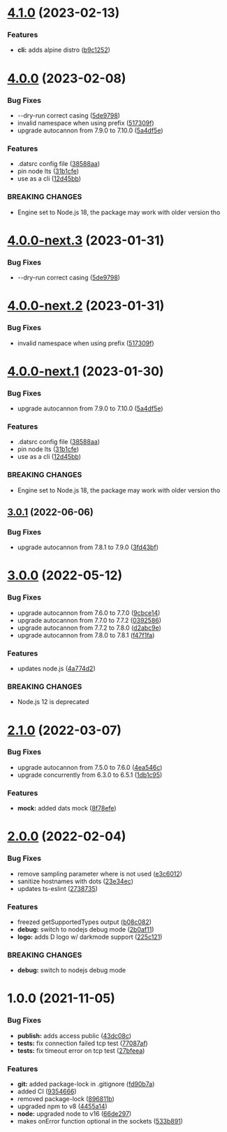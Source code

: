 # [4.1.0](https://github.com/immobiliare/dats/compare/v4.0.0...v4.1.0) (2023-02-13)


### Features

* **cli:** adds alpine distro ([b9c1252](https://github.com/immobiliare/dats/commit/b9c125229ed0d6942234954bfc03f47a20054dbc))

# [4.0.0](https://github.com/immobiliare/dats/compare/v3.0.1...v4.0.0) (2023-02-08)


### Bug Fixes

* --dry-run correct casing ([5de9798](https://github.com/immobiliare/dats/commit/5de9798cf67919f05af531e0b1c1ddddd903d51a))
* invalid namespace when using prefix ([517309f](https://github.com/immobiliare/dats/commit/517309f47c8caa0a26b2cfcc8fb7e9b7de7ed1f6))
* upgrade autocannon from 7.9.0 to 7.10.0 ([5a4df5e](https://github.com/immobiliare/dats/commit/5a4df5e6550febd35718309f943ce5c25ee44509))


### Features

* .datsrc config file ([38588aa](https://github.com/immobiliare/dats/commit/38588aafdc70fb0b3000bf8c4894f134b8f22eaf))
* pin node lts ([31b1cfe](https://github.com/immobiliare/dats/commit/31b1cfe389889ce2fc8317e7215f6e6211215af9))
* use as a cli ([12d45bb](https://github.com/immobiliare/dats/commit/12d45bbe42635f8c929a5baa7998ec711394a165))


### BREAKING CHANGES

* Engine set to Node.js 18, the package may work with
older version tho

# [4.0.0-next.3](https://github.com/immobiliare/dats/compare/v4.0.0-next.2...v4.0.0-next.3) (2023-01-31)


### Bug Fixes

* --dry-run correct casing ([5de9798](https://github.com/immobiliare/dats/commit/5de9798cf67919f05af531e0b1c1ddddd903d51a))

# [4.0.0-next.2](https://github.com/immobiliare/dats/compare/v4.0.0-next.1...v4.0.0-next.2) (2023-01-31)


### Bug Fixes

* invalid namespace when using prefix ([517309f](https://github.com/immobiliare/dats/commit/517309f47c8caa0a26b2cfcc8fb7e9b7de7ed1f6))

# [4.0.0-next.1](https://github.com/immobiliare/dats/compare/v3.0.1...v4.0.0-next.1) (2023-01-30)


### Bug Fixes

* upgrade autocannon from 7.9.0 to 7.10.0 ([5a4df5e](https://github.com/immobiliare/dats/commit/5a4df5e6550febd35718309f943ce5c25ee44509))


### Features

* .datsrc config file ([38588aa](https://github.com/immobiliare/dats/commit/38588aafdc70fb0b3000bf8c4894f134b8f22eaf))
* pin node lts ([31b1cfe](https://github.com/immobiliare/dats/commit/31b1cfe389889ce2fc8317e7215f6e6211215af9))
* use as a cli ([12d45bb](https://github.com/immobiliare/dats/commit/12d45bbe42635f8c929a5baa7998ec711394a165))


### BREAKING CHANGES

* Engine set to Node.js 18, the package may work with
older version tho

## [3.0.1](https://github.com/immobiliare/dats/compare/v3.0.0...v3.0.1) (2022-06-06)

### Bug Fixes

-   upgrade autocannon from 7.8.1 to 7.9.0 ([3fd43bf](https://github.com/immobiliare/dats/commit/3fd43bf3c99ed9d5ac4743093d7cbaf086c8ccdc))

# [3.0.0](https://github.com/immobiliare/dats/compare/v2.1.0...v3.0.0) (2022-05-12)

### Bug Fixes

-   upgrade autocannon from 7.6.0 to 7.7.0 ([9cbce14](https://github.com/immobiliare/dats/commit/9cbce14dc611eb7cc6c8066975a6f71a4de92471))
-   upgrade autocannon from 7.7.0 to 7.7.2 ([0392586](https://github.com/immobiliare/dats/commit/0392586597bfb18d8348ec727c37c5757d427b52))
-   upgrade autocannon from 7.7.2 to 7.8.0 ([d2abc9e](https://github.com/immobiliare/dats/commit/d2abc9e26f2e38d8d39dda39639fff24d750c25b))
-   upgrade autocannon from 7.8.0 to 7.8.1 ([f47f1fa](https://github.com/immobiliare/dats/commit/f47f1fac15d1c8398bfa553b04858224e37feec7))

### Features

-   updates node.js ([4a774d2](https://github.com/immobiliare/dats/commit/4a774d2a5eb6e549876d262680549b0f4f46b050))

### BREAKING CHANGES

-   Node.js 12 is deprecated

# [2.1.0](https://github.com/immobiliare/dats/compare/v2.0.0...v2.1.0) (2022-03-07)

### Bug Fixes

-   upgrade autocannon from 7.5.0 to 7.6.0 ([4ea546c](https://github.com/immobiliare/dats/commit/4ea546cc942285cce6210b9ea48aab1e6021d0f0))
-   upgrade concurrently from 6.3.0 to 6.5.1 ([1db1c95](https://github.com/immobiliare/dats/commit/1db1c957456b0ae54022d8b46dc3fe607a54491f))

### Features

-   **mock:** added dats mock ([8f78efe](https://github.com/immobiliare/dats/commit/8f78efef8dcb57409048320a949fb22738668a6a))

# [2.0.0](https://github.com/immobiliare/dats/compare/v1.0.0...v2.0.0) (2022-02-04)

### Bug Fixes

-   remove sampling parameter where is not used ([e3c6012](https://github.com/immobiliare/dats/commit/e3c6012f1db6399e40e3bea6cfa62a927a756127))
-   sanitize hostnames with dots ([23e34ec](https://github.com/immobiliare/dats/commit/23e34ec6f7c4ac93ff3f2f9ecd30a45907b156a6))
-   updates ts-eslint ([2738735](https://github.com/immobiliare/dats/commit/27387352bf37b430ed402914e59e023fbf314355))

### Features

-   freezed getSupportedTypes output ([b08c082](https://github.com/immobiliare/dats/commit/b08c0826f655988212456b27264015f7bc35c9f9))
-   **debug:** switch to nodejs debug mode ([2b0af11](https://github.com/immobiliare/dats/commit/2b0af117d1526793ea8bc9af8a9e1b8ddcfdbcc8))
-   **logo:** adds D logo w/ darkmode support ([225c121](https://github.com/immobiliare/dats/commit/225c12100e3a3c583763f75dcb4602d437f9508a))

### BREAKING CHANGES

-   **debug:** switch to nodejs debug mode

# 1.0.0 (2021-11-05)

### Bug Fixes

-   **publish:** adds access public ([43dc08c](https://github.com/immobiliare/dats/commit/43dc08c74fafbf397cf78445ca84fc1b2067822f))
-   **tests:** fix connection failed tcp test ([77087af](https://github.com/immobiliare/dats/commit/77087afc40b817f45c12be0174a2112740905548))
-   **tests:** fix timeout error on tcp test ([27bfeea](https://github.com/immobiliare/dats/commit/27bfeeac6dfe205d97515d594094b9534057776e))

### Features

-   **git:** added package-lock in .gitignore ([fd90b7a](https://github.com/immobiliare/dats/commit/fd90b7a19f9359fa10b79fb1a10132782c74f50b))
-   added CI ([9354666](https://github.com/immobiliare/dats/commit/935466670f3cc7ecffd51da9207454357a6a2f46))
-   removed package-lock ([896811b](https://github.com/immobiliare/dats/commit/896811ba9aec4d5a9e1695481dad15d3821357d4))
-   upgraded npm to v8 ([4455a14](https://github.com/immobiliare/dats/commit/4455a1468037fc9acdd5e7b0352734603d0b983a))
-   **node:** upgraded node to v16 ([66de297](https://github.com/immobiliare/dats/commit/66de297e396933405ff85585e575c27383779f41))
-   makes onError function optional in the sockets ([533b891](https://github.com/immobiliare/dats/commit/533b891d30ac9d2a8acde3ec8521b0349baa204c))

